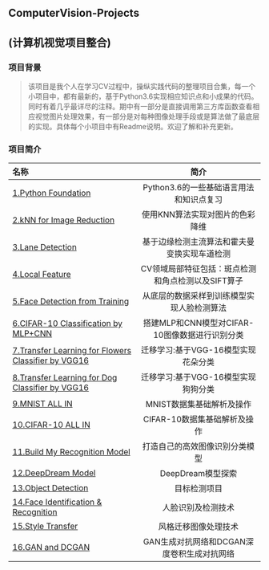 ## ComputerVision-Projects 
## (计算机视觉项目整合)

### 项目背景
>该项目是我个人在学习CV过程中，操纵实践代码的整理项目合集，每一个小项目中，都有最新的，基于Python3.6实现相应知识点和小成果的代码。同时有着几乎最详尽的注释。期中有一部分是直接调用第三方库函数查看相应视觉图片处理效果，有一部分是对每种图像处理手段或是算法做了最底层的实现。具体每个小项目中有Readme说明。欢迎了解和补充更新。

### 项目简介
|名称|简介|
|:-------------|:-------------:|
|[1.Python Foundation](https://github.com/LittleHeap/ComputerVision-Projects/tree/master/1.Python%20Foundation)|Python3.6的一些基础语言用法和知识点复习|
|[2.kNN for Image Reduction](https://github.com/LittleHeap/ComputerVision-Projects/tree/master/2.kNN%20for%20Image%20Reduction)|使用KNN算法实现对图片的色彩降维|
|[3.Lane Detection](https://github.com/LittleHeap/ComputerVision-Projects/tree/master/3.Lane%20Detection)|基于边缘检测主流算法和霍夫曼变换实现车道检测|
|[4.Local Feature](https://github.com/LittleHeap/ComputerVision-Projects/tree/master/4.Local%20Feature)|CV领域局部特征包括：斑点检测和角点检测以及SIFT算子|
|[5.Face Detection from Training](https://github.com/LittleHeap/ComputerVision-Projects/tree/master/5.Face%20Detection%20from%20Training)|从底层的数据采样到训练模型实现人脸检测算法|
|[6.CIFAR-10 Classification by MLP+CNN](https://github.com/LittleHeap/ComputerVision-Projects/tree/master/6.CIFAR-10%20Classification%20by%20MLP%2BCNN)|搭建MLP和CNN模型对CIFAR-10图像数据进行识别分类|
|[7.Transfer Learning for Flowers Classifier by VGG16](https://github.com/LittleHeap/ComputerVision-Projects/tree/master/7.Transfer%20Learning%20for%20Flowers%20Classifier%20by%20VGG16)|迁移学习:基于VGG-16模型实现花朵分类|
|[8.Transfer Learning for Dog Classifier by VGG16](https://github.com/LittleHeap/ComputerVision-Projects/tree/master/8.Transfer%20Learning%20for%20Dog%20Classifier%20by%20VGG16)|迁移学习:基于VGG-16模型实现狗狗分类|
|[9.MNIST ALL IN](https://github.com/LittleHeap/ComputerVision-Projects/tree/master/9.MNIST%20ALL%20IN)|MNIST数据集基础解析及操作|
|[10.CIFAR-10 ALL IN](https://github.com/LittleHeap/ComputerVision-Projects/tree/master/10.CIFAR-10%20ALL%20IN)|CIFAR-10数据集基础解析及操作|
|[11.Build My Recognition Model](https://github.com/LittleHeap/ComputerVision-Projects/tree/master/11.Build%20My%20Recognition%20Model)|打造自己的高效图像识别分类模型|
|[12.DeepDream Model](https://github.com/LittleHeap/ComputerVision-Projects/tree/master/12.DeepDream%20Model)|DeepDream模型探索|
|[13.Object Detection](https://github.com/LittleHeap/ComputerVision-Projects/tree/master/13.Object%20Detection)|目标检测项目|
|[14.Face Identification & Recognition](https://github.com/LittleHeap/ComputerVision-Projects/tree/master/14.Face%20Identification%20%26%20Recognition)|人脸识别及检测技术|
|[15.Style Transfer](https://github.com/LittleHeap/ComputerVision-Projects/tree/master/15.Style%20Transfer)|风格迁移图像处理技术|
|[16.GAN and DCGAN](https://github.com/LittleHeap/ComputerVision-Projects/tree/master/16.GAN%20and%20DCGAN)|GAN生成对抗网络和DCGAN深度卷积生成对抗网络|
